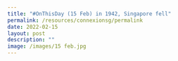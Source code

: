 ```yaml
---
title: "#OnThisDay (15 Feb) in 1942, Singapore fell"
permalink: /resources/connexionsg/permalink
date: 2022-02-15
layout: post
description: ""
image: /images/15 feb.jpg
---
```

